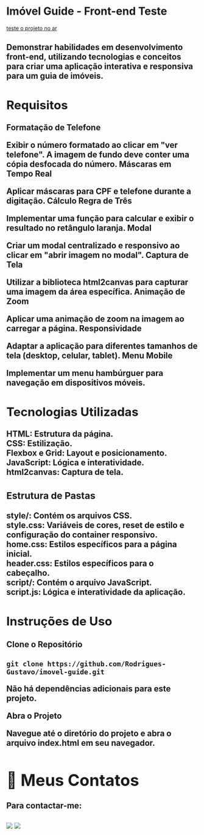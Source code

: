 <h1> Imóvel Guide - Front-end Teste </h1>
<a href="https://imovel-guide-frontend.vercel.app/">teste o projeto no ar</a>
<h2><Objetivo/h2>
<p>Demonstrar habilidades em desenvolvimento front-end, utilizando tecnologias e conceitos para criar uma aplicação interativa e responsiva para um guia de imóveis.</p>

<h2>Requisitos</h2>
Formatação de Telefone

Exibir o número formatado ao clicar em "ver telefone".
A imagem de fundo deve conter uma cópia desfocada do número.
Máscaras em Tempo Real

Aplicar máscaras para CPF e telefone durante a digitação.
Cálculo Regra de Três

Implementar uma função para calcular e exibir o resultado no retângulo laranja.
Modal

Criar um modal centralizado e responsivo ao clicar em "abrir imagem no modal".
Captura de Tela

Utilizar a biblioteca html2canvas para capturar uma imagem da área específica.
Animação de Zoom

Aplicar uma animação de zoom na imagem ao carregar a página.
Responsividade

Adaptar a aplicação para diferentes tamanhos de tela (desktop, celular, tablet).
Menu Mobile

Implementar um menu hambúrguer para navegação em dispositivos móveis.
<h2>Tecnologias Utilizadas</h2>
HTML: Estrutura da página. </br>
CSS: Estilização. </br>
Flexbox e Grid: Layout e posicionamento. </br>
JavaScript: Lógica e interatividade. </br>
html2canvas: Captura de tela. </br>
<h3>Estrutura de Pastas</h3> 
style/: Contém os arquivos CSS. </br>
style.css: Variáveis de cores, reset de estilo e configuração do container responsivo. </br>
home.css: Estilos específicos para a página inicial. </br>
header.css: Estilos específicos para o cabeçalho. </br>
script/: Contém o arquivo JavaScript. </br>
script.js: Lógica e interatividade da aplicação. </br>
<h2>Instruções de Uso</h2>
<h4>Clone o Repositório</h4>

```tsx
git clone https://github.com/Rodrigues-Gustavo/imovel-guide.git
```

Não há dependências adicionais para este projeto. </br>

Abra o Projeto

Navegue até o diretório do projeto e abra o arquivo index.html em seu navegador.

<h1> 📩 Meus Contatos</h1>

#### Para contactar-me: 

 <div>
   <a href = "https://gustavorr001@gmail.com"><img src="https://img.shields.io/badge/-Gmail-%23333?style=for-the-badge&logo=gmail&logoColor=white" target="_blank"></a>
   <a href="https://www.linkedin.com/in/gusta-rodrigues" target="_blank"><img src="https://img.shields.io/badge/-LinkedIn-%230077B5?style=for-the-badge&logo=linkedin&logoColor=white" target="_blank"></a>
</div>

